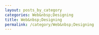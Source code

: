 ```yaml
---
layout: posts_by_category
categories: Web&nbsp;Designing
title: Web&nbsp;Designing
permalink: /category/Web&nbsp;Designing
---
```

